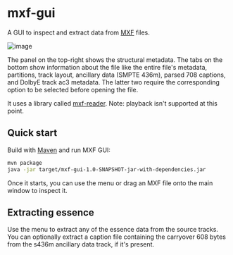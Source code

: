# mxf-gui
A GUI to inspect and extract data from [MXF](https://en.wikipedia.org/wiki/Material_Exchange_Format) files.

![image](https://user-images.githubusercontent.com/38170229/144078414-6612b754-da76-4592-8a9f-acd4d6a4d315.png)

The panel on the top-right shows the structural metadata. The tabs on the bottom show information about the file like the entire file's metadata, partitions, track layout, ancillary data (SMPTE 436m), parsed 708 captions, and DolbyE track ac3 metadata. The latter two require the corresponding option to be selected before opening the file.

It uses a library called [mxf-reader](https://github.com/jforaci/mxf-reader). Note: playback isn't supported at this point.

## Quick start
Build with [Maven](https://maven.apache.org/) and run MXF GUI:
```Bash
mvn package
java -jar target/mxf-gui-1.0-SNAPSHOT-jar-with-dependencies.jar
```

Once it starts, you can use the menu or drag an MXF file onto the main window to inspect it.

## Extracting essence
Use the menu to extract any of the essence data from the source tracks. You can optionally extract a caption file containing the carryover 608 bytes from the s436m ancillary data track, if it's present.
